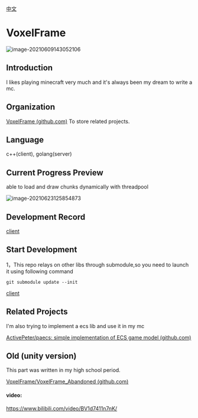 [中文](./README_CN.md)

# VoxelFrame

![image-20210609143052106](https://hanbaoaaa.xyz/tuchuang/images/2021/06/09/image-20210609143052106.png)

## Introduction

I likes playing minecraft very much and it's always been my dream to write a mc.

## Organization

[VoxelFrame (github.com)](https://github.com/VoxelFrame)   To store related projects.

## Language

c++(client), golang(server)

## Current Progress Preview

able to load and draw chunks dynamically with threadpool

![image-20210623125854873](https://hanbaoaaa.xyz/tuchuang/images/2021/06/23/image-20210623125854873.png)

## Development Record

[client](./CppClient/markdown/record.md)

## Start Development

1，This repo relays on other libs through submodule,so you need to launch it using following command

```
git submodule update --init
```

[client](./CppClient/markdown/start.md)

## Related Projects

I'm also trying to implement a ecs lib and use it in my mc

[ActivePeter/paecs: simple implementation of ECS game model (github.com)](https://github.com/ActivePeter/paecs)

## Old (unity version)

This part was written in my high school period.

[VoxelFrame/VoxelFrame_Abandoned (github.com)](https://github.com/VoxelFrame/VoxelFrame_Abandoned)

#### video:

https://www.bilibili.com/video/BV1d7411n7nK/